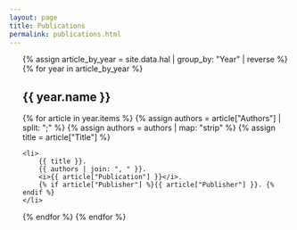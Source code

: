 ```yaml
---
layout: page
title: Publications
permalink: publications.html
---
```


<ul>
{% assign article_by_year = site.data.hal | group_by: "Year" | reverse %}
{% for year in article_by_year %}
  <h2>{{ year.name }}</h2>
  {% for article in year.items %}
    {% assign authors = article["Authors"] | split: ";" %}
    {% assign authors = authors | map: "strip" %}
    {% assign title = article["Title"] %}
    
    <li>
        {{ title }}.
        {{ authors | join: ", " }}.
        <i>{{ article["Publication"] }}</i>.
        {% if article["Publisher"] %}{{ article["Publisher"] }}. {% endif %}
    </li>

  {% endfor %}
{% endfor %}
</ul>
